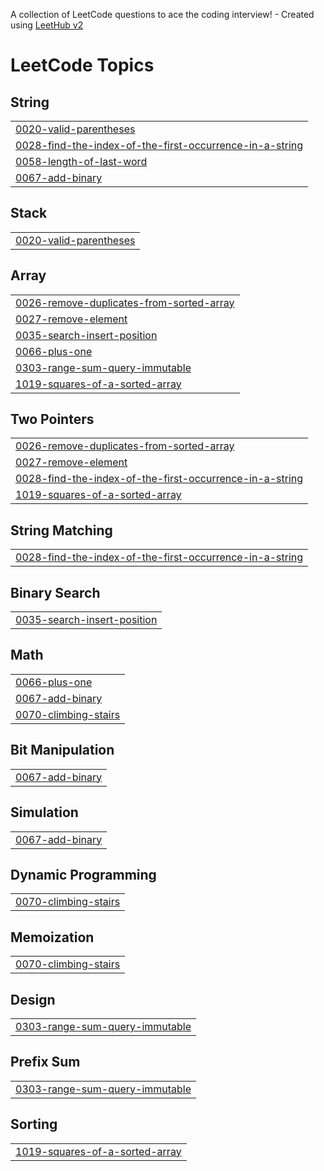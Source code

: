 A collection of LeetCode questions to ace the coding interview! - Created using [LeetHub v2](https://github.com/arunbhardwaj/LeetHub-2.0)
<!---LeetCode Topics Start-->
# LeetCode Topics
## String
|  |
| ------- |
| [0020-valid-parentheses](https://github.com/techupdate712/python_leetcode/tree/master/0020-valid-parentheses) |
| [0028-find-the-index-of-the-first-occurrence-in-a-string](https://github.com/techupdate712/python_leetcode/tree/master/0028-find-the-index-of-the-first-occurrence-in-a-string) |
| [0058-length-of-last-word](https://github.com/techupdate712/python_leetcode/tree/master/0058-length-of-last-word) |
| [0067-add-binary](https://github.com/techupdate712/python_leetcode/tree/master/0067-add-binary) |
## Stack
|  |
| ------- |
| [0020-valid-parentheses](https://github.com/techupdate712/python_leetcode/tree/master/0020-valid-parentheses) |
## Array
|  |
| ------- |
| [0026-remove-duplicates-from-sorted-array](https://github.com/techupdate712/python_leetcode/tree/master/0026-remove-duplicates-from-sorted-array) |
| [0027-remove-element](https://github.com/techupdate712/python_leetcode/tree/master/0027-remove-element) |
| [0035-search-insert-position](https://github.com/techupdate712/python_leetcode/tree/master/0035-search-insert-position) |
| [0066-plus-one](https://github.com/techupdate712/python_leetcode/tree/master/0066-plus-one) |
| [0303-range-sum-query-immutable](https://github.com/techupdate712/python_leetcode/tree/master/0303-range-sum-query-immutable) |
| [1019-squares-of-a-sorted-array](https://github.com/techupdate712/python_leetcode/tree/master/1019-squares-of-a-sorted-array) |
## Two Pointers
|  |
| ------- |
| [0026-remove-duplicates-from-sorted-array](https://github.com/techupdate712/python_leetcode/tree/master/0026-remove-duplicates-from-sorted-array) |
| [0027-remove-element](https://github.com/techupdate712/python_leetcode/tree/master/0027-remove-element) |
| [0028-find-the-index-of-the-first-occurrence-in-a-string](https://github.com/techupdate712/python_leetcode/tree/master/0028-find-the-index-of-the-first-occurrence-in-a-string) |
| [1019-squares-of-a-sorted-array](https://github.com/techupdate712/python_leetcode/tree/master/1019-squares-of-a-sorted-array) |
## String Matching
|  |
| ------- |
| [0028-find-the-index-of-the-first-occurrence-in-a-string](https://github.com/techupdate712/python_leetcode/tree/master/0028-find-the-index-of-the-first-occurrence-in-a-string) |
## Binary Search
|  |
| ------- |
| [0035-search-insert-position](https://github.com/techupdate712/python_leetcode/tree/master/0035-search-insert-position) |
## Math
|  |
| ------- |
| [0066-plus-one](https://github.com/techupdate712/python_leetcode/tree/master/0066-plus-one) |
| [0067-add-binary](https://github.com/techupdate712/python_leetcode/tree/master/0067-add-binary) |
| [0070-climbing-stairs](https://github.com/techupdate712/python_leetcode/tree/master/0070-climbing-stairs) |
## Bit Manipulation
|  |
| ------- |
| [0067-add-binary](https://github.com/techupdate712/python_leetcode/tree/master/0067-add-binary) |
## Simulation
|  |
| ------- |
| [0067-add-binary](https://github.com/techupdate712/python_leetcode/tree/master/0067-add-binary) |
## Dynamic Programming
|  |
| ------- |
| [0070-climbing-stairs](https://github.com/techupdate712/python_leetcode/tree/master/0070-climbing-stairs) |
## Memoization
|  |
| ------- |
| [0070-climbing-stairs](https://github.com/techupdate712/python_leetcode/tree/master/0070-climbing-stairs) |
## Design
|  |
| ------- |
| [0303-range-sum-query-immutable](https://github.com/techupdate712/python_leetcode/tree/master/0303-range-sum-query-immutable) |
## Prefix Sum
|  |
| ------- |
| [0303-range-sum-query-immutable](https://github.com/techupdate712/python_leetcode/tree/master/0303-range-sum-query-immutable) |
## Sorting
|  |
| ------- |
| [1019-squares-of-a-sorted-array](https://github.com/techupdate712/python_leetcode/tree/master/1019-squares-of-a-sorted-array) |
<!---LeetCode Topics End-->